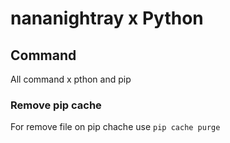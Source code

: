 # nananightray x Python

## Command

All command x pthon and pip

### Remove pip cache
 For remove file on pip chache use 
 `pip cache purge`
